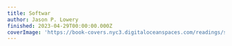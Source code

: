 ```yaml
---
title: Softwar
author: Jason P. Lowery
finished: 2023-04-29T00:00:00.000Z
coverImage: 'https://book-covers.nyc3.digitaloceanspaces.com/readings/softwar-01.jpg'
---
```

